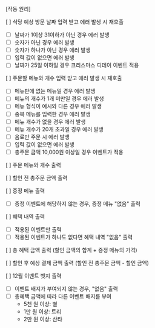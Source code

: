 [작동 원리]

[ ] 식당 예상 방문 날짜 입력 받고 에러 발생 시 재호출

- [ ] 날짜가 1이상 31이하가 아닌 경우 에러 발생
- [ ] 숫자가 아닌 경우 에러 발생
- [ ] 숫자가 하나가 아닌 경우 에러 발생
- [ ] 입력 값이 없으면 에러 발생
- [ ] 날짜가 25일 이하일 경우 크리스마스 디데이 이벤트 적용

[ ] 주문할 메뉴와 개수 입력 받고 에러 발생 시 재호출

- [ ] 메뉴판에 없는 메뉴일 경우 에러 발생
- [ ] 메뉴의 개수가 1개 미만일 경우 에러 발생
- [ ] 메뉴 형식이 예시와 다른 경우 에러 발생
- [ ] 중복 메뉴를 입력한 경우 에러 발생
- [ ] 메뉴 개수가 없을 경우 에러 발생
- [ ] 메뉴 개수가 20개 초과일 경우 에러 발생
- [ ] 음료만 주문 시 에러 발생
- [ ] 입력 값이 없으면 에러 발생
- [ ] 총주문 금액 10,000원 이상일 경우 이벤트가 적용

[ ] 주문 메뉴와 개수 출력

[ ] 할인 전 총주문 금액 출력

[ ] 증정 메뉴 출력

- [ ] 증정 이벤트에 해당하지 않는 경우, 증정 메뉴 "없음" 출력

[ ] 혜택 내역 출력

- [ ] 적용된 이벤트만 출력
- [ ] 적용된 이벤트가 하나도 없다면 혜택 내역 "없음" 출력

[ ] 총 혜택 금액 출력 (할인 금액의 합계 + 증정 메뉴의 가격)

[ ] 할인 후 예상 결제 금액 출력 (할인 전 총주문 금액 - 할인 금액)

[ ] 12월 이벤트 벳지 출력

- [ ] 이벤트 배지가 부여되지 않는 경우, "없음" 출력
- [ ] 총혜택 금액에 따라 다른 이벤트 배지를 부여
  - 5천 원 이상: 별
  - 1만 원 이상: 트리
  - 2만 원 이상: 산타
